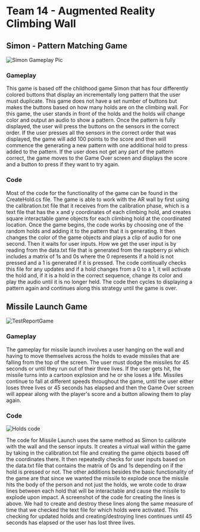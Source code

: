 # Team 14 - Augmented Reality Climbing Wall
## Simon - Pattern Matching Game
![Simon Gameplay Pic](https://user-images.githubusercontent.com/75346297/228964391-c9705f1e-4803-44c0-b0a3-24ab386930bd.jpg)

### Gameplay
This game is based off the childhood game Simon that has four differently colored buttons that display an incrementally long pattern that the user must duplicate. This game does not have a set number of buttons but makes the buttons based on how many holds are on the climbing wall. For this game, the user stands in front of the holds and the holds will change color and output an audio to show a pattern. Once the pattern is fully displayed, the user will press the buttons on the sensors in the correct order. If the user presses all the sensors in the correct order that was displayed, the game will add 100 points to the score and then will commence the generating a new pattern with one additional hold to press added to the pattern. If the user does not get any part of the pattern correct, the game moves to the Game Over screen and displays the score and a button to press if they want to try again.

### Code
Most of the code for the functionality of the game can be found in the CreateHold.cs file. The game is able to work with the AR wall by first using the calibration.txt file that it receives from the calibration phase, which is a text file that has the x and y coordinates of each climbing hold, and creates square interactable game objects for each climbing hold at the coordinated location. Once the game begins, the code works by choosing one of the random holds and adding it to the pattern that it is generating. It then changes the color of the game objects and plays a clip of audio for one second. Then it waits for user inputs. How we get the user input is by reading from the data.txt file that is generated from the raspberry pi which includes a matrix of 1s and 0s where the 0 represents if a hold is not pressed and a 1 is generated if it is pressed. The code continually checks this file for any updates and if a hold changes from a 0 to a 1, it will activate the hold and, if it is a hold in the correct sequence, change its color and play the audio until it is no longer held. The code then cycles to displaying a pattern again and continues along this strategy until the game is over.

## Missile Launch Game
![TestReportGame](https://user-images.githubusercontent.com/75346297/228968182-6e5e0973-ad4c-4912-9f4d-43194faa0330.jpg)

### Gameplay
The gameplay for missile launch involves a user hanging on the wall and having to move themselves across the holds to evade missiles that are falling from the top of the screen. The user must dodge the missiles for 45 seconds or until they run out of their three lives. If the user gets hit, the missile turns into a cartoon explosion and he or she loses a life. Missiles continue to fall at different speeds throughout the game, until the user either loses three lives or 45 seconds has elapsed and then the Game Over screen will appear along with the player's score and a button allowing them to play again. 
### Code
![Holds code](https://user-images.githubusercontent.com/75346297/228970583-af1d875d-9eb7-4ad1-bf57-c4d8f7af24f2.jpg)

The code for Missile Launch uses the same method as Simon to calibrate with the wall and the sensor inputs. It creates a virtual wall within the game by taking in the calibration.txt file and creating the game objects based off the coordinates there. It then repeatedly checks for user inputs based on the data.txt file that contains the matrix of 0s and 1s depending on if the hold is pressed or not. The other additions besides the basic functionality of the game are that since we wanted the missile to explode once the missile hits the body of the person and not just the holds, we wrote code to draw lines between each hold that will be interactable and cause the missile to explode upon impact. A screenshot of the code for creating the lines is above. We had to create and destroy these lines along the same measure of time that we checked the text file for which holds were activated. This checking for updated holds and creating/destroying lines continues until 45 seconds has elapsed or the user has lost three lives.
